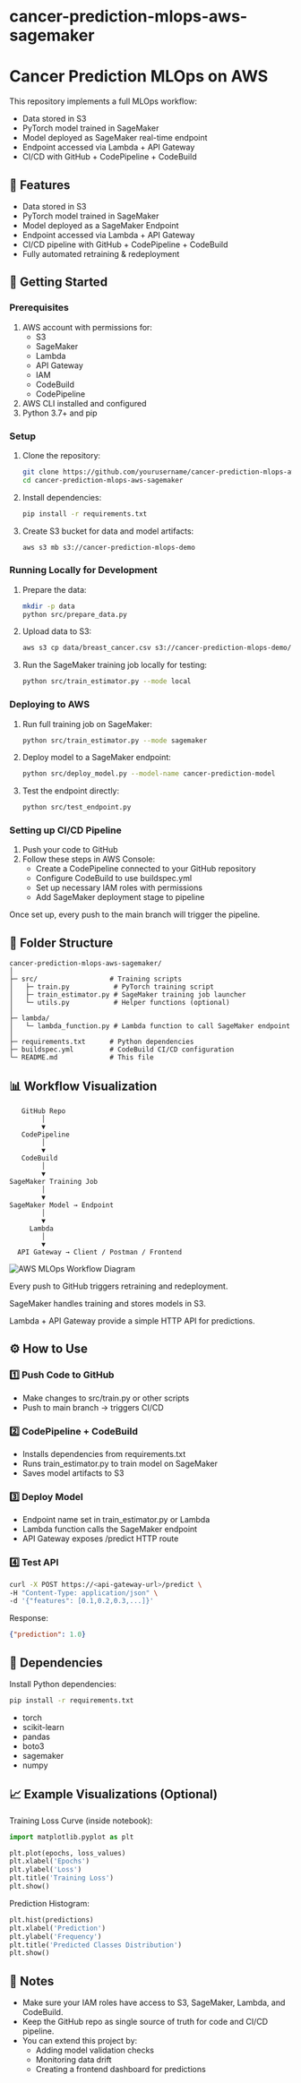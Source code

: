 # cancer-prediction-mlops-aws-sagemaker
# Cancer Prediction MLOps on AWS

This repository implements a full MLOps workflow:

- Data stored in S3
- PyTorch model trained in SageMaker
- Model deployed as SageMaker real-time endpoint
- Endpoint accessed via Lambda + API Gateway
- CI/CD with GitHub + CodePipeline + CodeBuild

## 🚀 Features

- Data stored in S3
- PyTorch model trained in SageMaker
- Model deployed as a SageMaker Endpoint
- Endpoint accessed via Lambda + API Gateway
- CI/CD pipeline with GitHub + CodePipeline + CodeBuild
- Fully automated retraining & redeployment

## 🏁 Getting Started

### Prerequisites
1. AWS account with permissions for:
   - S3
   - SageMaker
   - Lambda
   - API Gateway
   - IAM
   - CodeBuild
   - CodePipeline
2. AWS CLI installed and configured
3. Python 3.7+ and pip

### Setup
1. Clone the repository:
   ```bash
   git clone https://github.com/yourusername/cancer-prediction-mlops-aws-sagemaker.git
   cd cancer-prediction-mlops-aws-sagemaker
   ```

2. Install dependencies:
   ```bash
   pip install -r requirements.txt
   ```

3. Create S3 bucket for data and model artifacts:
   ```bash
   aws s3 mb s3://cancer-prediction-mlops-demo
   ```

### Running Locally for Development
1. Prepare the data:
   ```bash
   mkdir -p data
   python src/prepare_data.py
   ```

2. Upload data to S3:
   ```bash
   aws s3 cp data/breast_cancer.csv s3://cancer-prediction-mlops-demo/data/
   ```

3. Run the SageMaker training job locally for testing:
   ```bash
   python src/train_estimator.py --mode local
   ```

### Deploying to AWS
1. Run full training job on SageMaker:
   ```bash
   python src/train_estimator.py --mode sagemaker
   ```

2. Deploy model to a SageMaker endpoint:
   ```bash
   python src/deploy_model.py --model-name cancer-prediction-model
   ```

3. Test the endpoint directly:
   ```bash
   python src/test_endpoint.py
   ```

### Setting up CI/CD Pipeline
1. Push your code to GitHub
2. Follow these steps in AWS Console:
   - Create a CodePipeline connected to your GitHub repository
   - Configure CodeBuild to use buildspec.yml
   - Set up necessary IAM roles with permissions
   - Add SageMaker deployment stage to pipeline

Once set up, every push to the main branch will trigger the pipeline.

## 📁 Folder Structure
```
cancer-prediction-mlops-aws-sagemaker/
│
├─ src/                  # Training scripts
│   ├─ train.py           # PyTorch training script
│   ├─ train_estimator.py # SageMaker training job launcher
│   └─ utils.py           # Helper functions (optional)
│
├─ lambda/
│   └─ lambda_function.py # Lambda function to call SageMaker endpoint
│
├─ requirements.txt      # Python dependencies
├─ buildspec.yml         # CodeBuild CI/CD configuration
└─ README.md             # This file
```

## 📊 Workflow Visualization
```
   GitHub Repo
        │
        ▼
   CodePipeline
        │
        ▼
   CodeBuild
        │
        ▼
SageMaker Training Job
        │
        ▼
SageMaker Model → Endpoint
        │
        ▼
     Lambda
        │
        ▼
  API Gateway → Client / Postman / Frontend
```

![AWS MLOps Workflow Diagram](diagram-aws.png)

Every push to GitHub triggers retraining and redeployment.

SageMaker handles training and stores models in S3.

Lambda + API Gateway provide a simple HTTP API for predictions.

## ⚙️ How to Use
### 1️⃣ Push Code to GitHub

- Make changes to src/train.py or other scripts
- Push to main branch → triggers CI/CD

### 2️⃣ CodePipeline + CodeBuild

- Installs dependencies from requirements.txt
- Runs train_estimator.py to train model on SageMaker
- Saves model artifacts to S3

### 3️⃣ Deploy Model

- Endpoint name set in train_estimator.py or Lambda
- Lambda function calls the SageMaker endpoint
- API Gateway exposes /predict HTTP route

### 4️⃣ Test API
```bash
curl -X POST https://<api-gateway-url>/predict \
-H "Content-Type: application/json" \
-d '{"features": [0.1,0.2,0.3,...]}'
```

Response:
```json
{"prediction": 1.0}
```

## 🧩 Dependencies

Install Python dependencies:
```bash
pip install -r requirements.txt
```

- torch
- scikit-learn
- pandas
- boto3
- sagemaker
- numpy

## 📈 Example Visualizations (Optional)

Training Loss Curve (inside notebook):
```python
import matplotlib.pyplot as plt

plt.plot(epochs, loss_values)
plt.xlabel('Epochs')
plt.ylabel('Loss')
plt.title('Training Loss')
plt.show()
```

Prediction Histogram:
```python
plt.hist(predictions)
plt.xlabel('Prediction')
plt.ylabel('Frequency')
plt.title('Predicted Classes Distribution')
plt.show()
```

## 🔑 Notes

- Make sure your IAM roles have access to S3, SageMaker, Lambda, and CodeBuild.
- Keep the GitHub repo as single source of truth for code and CI/CD pipeline.
- You can extend this project by:
  - Adding model validation checks
  - Monitoring data drift
  - Creating a frontend dashboard for predictions

